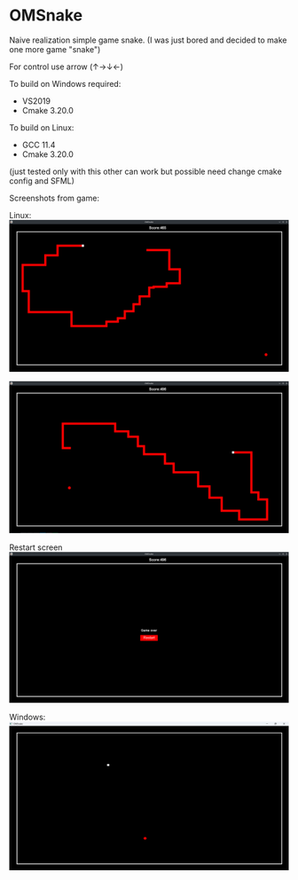 # OMSnake

Naive realization simple game snake. (I was just bored and decided to make one more game "snake")

For control use arrow (&uarr;&rarr;&darr;&larr;)


To build on Windows required:
- VS2019
- Cmake 3.20.0

To build on  Linux:
- GCC 11.4
- Cmake 3.20.0

(just tested only with this other can work but possible need change cmake config and SFML)


Screenshots from game:

Linux:
![image](exampleUsage/gameScreen1.png)

![image](exampleUsage/gameScreen2.png)

Restart screen
![image](exampleUsage/restartScreen.png)

Windows:
![image](exampleUsage/WindowsExampleRun.png)